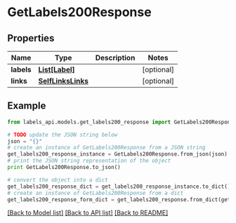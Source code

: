 # GetLabels200Response


## Properties
Name | Type | Description | Notes
------------ | ------------- | ------------- | -------------
**labels** | [**List[Label]**](Label.md) |  | [optional] 
**links** | [**SelfLinksLinks**](SelfLinksLinks.md) |  | [optional] 

## Example

```python
from labels_api.models.get_labels200_response import GetLabels200Response

# TODO update the JSON string below
json = "{}"
# create an instance of GetLabels200Response from a JSON string
get_labels200_response_instance = GetLabels200Response.from_json(json)
# print the JSON string representation of the object
print GetLabels200Response.to_json()

# convert the object into a dict
get_labels200_response_dict = get_labels200_response_instance.to_dict()
# create an instance of GetLabels200Response from a dict
get_labels200_response_form_dict = get_labels200_response.from_dict(get_labels200_response_dict)
```
[[Back to Model list]](../README.md#documentation-for-models) [[Back to API list]](../README.md#documentation-for-api-endpoints) [[Back to README]](../README.md)


